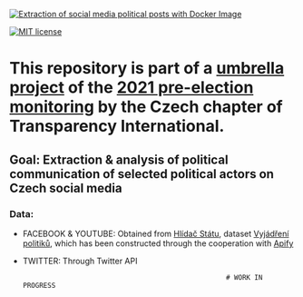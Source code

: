 [![Extraction of social media political posts with Docker Image](https://github.com/opop999/election_monitoring_social_media_communication/actions/workflows/docker.yml/badge.svg)](https://github.com/opop999/election_monitoring_social_media_communication/actions/workflows/docker.yml)

[![MIT license](https://img.shields.io/badge/License-MIT-blue.svg)](https://lbesson.mit-license.org/)

# This repository is part of a [umbrella project](https://github.com/opop999?tab=projects) of the [2021 pre-election monitoring](https://www.transparentnivolby.cz/snemovna2021/) by the Czech chapter of Transparency International.

## Goal: Extraction & analysis of political communication of selected political actors on Czech social media

### Data: 
- FACEBOOK & YOUTUBE: Obtained from [Hlídač Státu](https://www.hlidacstatu.cz/), dataset [Vyjádření politiků](https://www.hlidacstatu.cz/data/Index/vyjadreni-politiku), which has been constructed through the cooperation with [Apify](apify.com)
- TWITTER: Through Twitter API

                                                        # WORK IN PROGRESS
               
